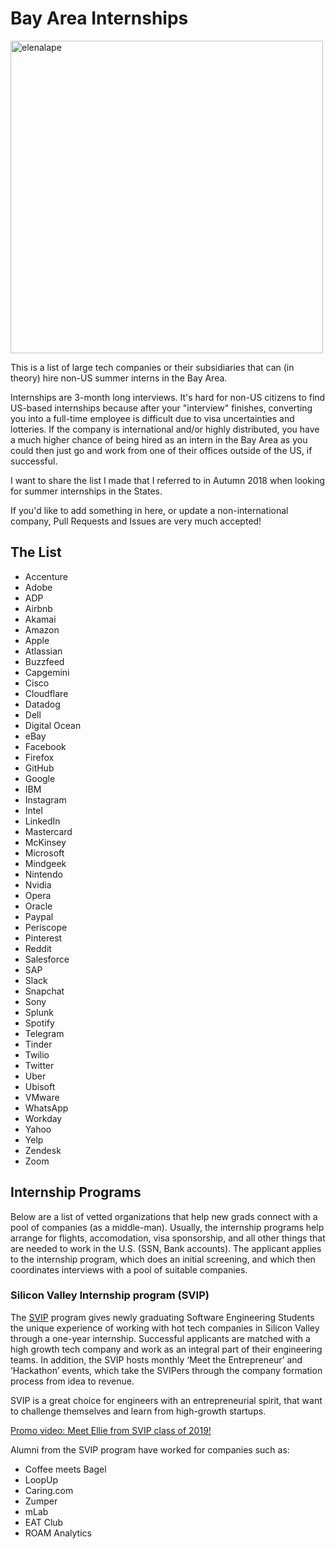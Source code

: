 # Bay Area Internships

<img src="https://user-images.githubusercontent.com/22844059/66704823-47eea980-ece5-11e9-917e-7719ffd26b85.png" alt="elenalape" width="500"/>

This is a list of large tech companies or their subsidiaries that can (in theory) hire non-US summer interns in the Bay Area.

Internships are 3-month long interviews. It's hard for non-US citizens to find US-based internships because after your "interview" finishes, converting you into a full-time employee is difficult due to visa uncertainties and lotteries. If the company is international and/or highly distributed, you have a much higher chance of being hired as an intern in the Bay Area as you could then just go and work from one of their offices outside of the US, if successful.

I want to share the list I made that I referred to in Autumn 2018 when looking for summer internships in the States.

If you'd like to add something in here, or update a non-international company, Pull Requests and Issues are very much accepted!

## The List

- Accenture
- Adobe
- ADP
- Airbnb
- Akamai
- Amazon
- Apple
- Atlassian
- Buzzfeed
- Capgemini
- Cisco
- Cloudflare
- Datadog
- Dell
- Digital Ocean
- eBay
- Facebook
- Firefox
- GitHub
- Google
- IBM
- Instagram
- Intel
- LinkedIn
- Mastercard
- McKinsey
- Microsoft
- Mindgeek
- Nintendo
- Nvidia
- Opera
- Oracle
- Paypal
- Periscope
- Pinterest
- Reddit
- Salesforce
- SAP
- Slack
- Snapchat
- Sony
- Splunk
- Spotify
- Telegram
- Tinder
- Twilio
- Twitter
- Uber
- Ubisoft
- VMware
- WhatsApp
- Workday
- Yahoo
- Yelp
- Zendesk
- Zoom

## Internship Programs

Below are a list of vetted organizations that help new grads connect with a pool of companies (as a middle-man). Usually, the internship programs help arrange for flights, accomodation, visa sponsorship, and all other things that are needed to work in the U.S. (SSN, Bank accounts). The applicant applies to the internship program, which does an initial screening, and which then coordinates interviews with a pool of suitable companies.


### Silicon Valley Internship program (SVIP)

The [SVIP](https://siliconvalleyinternship.com) program gives newly graduating Software Engineering Students the unique experience of working with hot tech companies in Silicon Valley through a one-year internship. Successful applicants are matched with a high growth tech company and work as an integral part of their engineering teams.
In addition, the SVIP hosts monthly ‘Meet the Entrepreneur’ and ‘Hackathon’ events, which take the SVIPers through the company formation process from idea to revenue.

SVIP is a great choice for engineers with an entrepreneurial spirit, that want to challenge themselves and learn from high-growth startups.

[Promo video: Meet Ellie from SVIP class of 2019!](https://www.youtube.com/watch?v=Ie-TQGXkdKE)

Alumni from the SVIP program have worked for companies such as:

- Coffee meets Bagel
- LoopUp
- Caring.com
- Zumper
- mLab
- EAT Club
- ROAM Analytics
